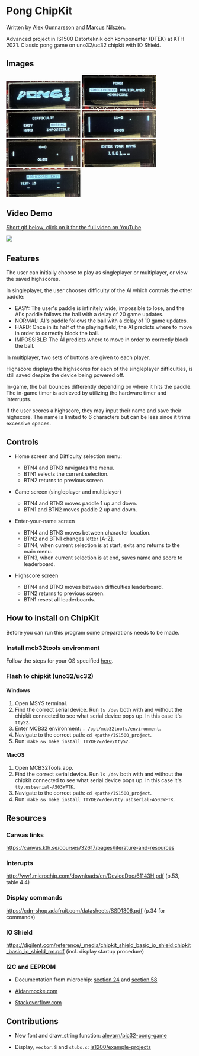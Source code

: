 # Pong ChipKit

Written by [Alex Gunnarsson](https://github.com/alexarne) and [Marcus Nilszén](https://github.com/mebn).

Advanced project in IS1500 Datorteknik och komponenter (DTEK) at KTH 2021. Classic pong game on uno32/uc32 chipkit with IO Shield.

## Images

<p float="left">
 <img src="images/loading.png" width="200">
 <img src="images/menu.png" width="200">
 <img src="images/difficulty.png" width="200">
 <img src="images/easy.png" width="200">
 <img src="images/normal.png" width="200">
 <img src="images/name_input.png" width="200">
 <img src="images/highscore.png" width="200">
</p>

## Video Demo

[Short gif below, click on it for the full video on YouTube](https://youtu.be/LYdWxMv3mJM)

[<img src="/images/video.gif" width="400"/>](https://youtu.be/LYdWxMv3mJM)

## Features

The user can initially choose to play as singleplayer or multiplayer, or view the saved highscores.

In singleplayer, the user chooses difficulty of the AI which controls the other paddle:
* EASY: The user's paddle is infinitely wide, impossible to lose, and the AI's paddle follows the ball with a delay of 20 game updates.
* NORMAL: AI's paddle follows the ball with a delay of 10 game updates.
* HARD: Once in its half of the playing field, the AI predicts where to move in order to correctly block the ball.
* IMPOSSIBLE: The AI predicts where to move in order to correctly block the ball.

In multiplayer, two sets of buttons are given to each player. 

Highscore displays the highscores for each of the singleplayer difficulties, is still saved despite the device being powered off.

In-game, the ball bounces differently depending on where it hits the paddle. The in-game timer is achieved by utilizing the hardware timer and interrupts.

If the user scores a highscore, they may input their name and save their highscore. The name is limited to 6 characters but can be less since it trims excessive spaces.

## Controls

* Home screen and Difficulty selection menu:
  * BTN4 and BTN3 navigates the menu.
  * BTN1 selects the current selection.
  * BTN2 returns to previous screen.
* Game screen (singleplayer and multiplayer)
  * BTN4 and BTN3 moves paddle 1 up and down.
  * BTN1 and BTN2 moves paddle 2 up and down.
* Enter-your-name screen
  * BTN4 and BTN3 moves between character location.
  * BTN2 and BTN1 changes letter [A-Z].
  * BTN4, when current selection is at start, exits and returns to the main menu.
  * BTN3, when current selection is at end, saves name and score to leaderboard.

* Highscore screen
  * BTN4 and BTN3 moves between difficulties leaderboard.
  * BTN2 returns to previous screen.
  * BTN1 resest all leaderboards.

## How to install on ChipKit

Before you can run this program some preparations needs to be made.

### Install mcb32tools environment

Follow the steps for your OS specified [here](https://github.com/is1200-example-projects/mcb32tools/releases/).

### Flash to chipkit (uno32/uc32)

#### Windows

1. Open MSYS terminal.
1. Find the correct serial device. Run `ls /dev` both with and without the chipkit connected to see what serial device pops up. In this case it's `ttyS2`.
1. Enter MCB32 environment: `. /opt/mcb32tools/environment`.
1. Navigate to the correct path: `cd <path>/IS1500_project`.
1. Run: `make && make install TTYDEV=/dev/ttyS2`.

#### MacOS

1. Open MCB32Tools.app.
1. Find the correct serial device. Run `ls /dev` both with and without the chipkit connected to see what serial device pops up. In this case it's `tty.usbserial-A503WFTK`.
1. Navigate to the correct path: `cd <path>/IS1500_project`.
1. Run: `make && make install TTYDEV=/dev/tty.usbserial-A503WFTK`.

## Resources

### Canvas links
https://canvas.kth.se/courses/32617/pages/literature-and-resources

### Interupts
http://ww1.microchip.com/downloads/en/DeviceDoc/61143H.pdf (p.53, table 4.4)

### Display commands
https://cdn-shop.adafruit.com/datasheets/SSD1306.pdf (p.34 for commands)

### IO Shield
https://digilent.com/reference/_media/chipkit_shield_basic_io_shield:chipkit_basic_io_shield_rm.pdf (incl. display startup procedure)

### I2C and EEPROM
* Documentation from microchip: [section 24](http://ww1.microchip.com/downloads/en/DeviceDoc/61116F.pdf) and [section 58](https://ww1.microchip.com/downloads/en/DeviceDoc/Section%2058.%20Data%20EEPROM_FRM_DS60001341E.pdf)

* [Aidanmocke.com](https://www.aidanmocke.com/blog/2018/11/27/i2c/)

* [Stackoverflow.com](https://stackoverflow.com/questions/54728534/i2c-communication-with-eeprom)

## Contributions

* New font and draw_string function: [alevarn/pic32-pong-game](https://github.com/alevarn/pic32-pong-game)

* Display, `vector.S` and `stubs.c`: [is1200/example-projects](https://github.com/is1200-example-projects/hello-display)
